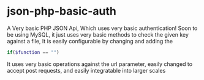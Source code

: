 # json-php-basic-auth
A Very basic PHP JSON Api, Which uses very basic authentication! Soon to be using MySQL, it just uses very basic methods to check the given key against a file, It is easily configurable by changing and adding the 
```php
if($function == "")
```
It uses very basic operations against the url parameter, easily changed to accept post requests, and easily integratable into larger scales
